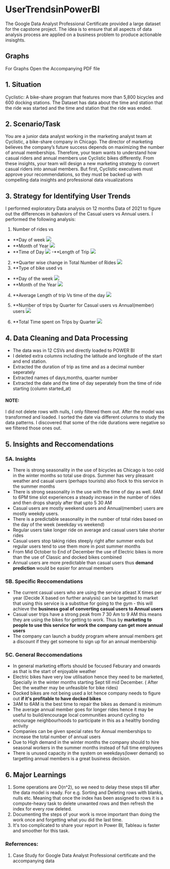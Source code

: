 # UserTrendsinPowerBI

The Google Data Analyst Professional Certificate provided a large dataset for the capstone project. The idea is to ensure that all aspects of data analysis process are applied on a business problem to produce actionable insisghts.

## Graphs
For Graphs Open the Accompanying PDF file

## 1. Situation
Cyclistic: A bike-share program that features more than 5,800 bicycles and 600 docking stations. The Dataset has data about the time and station that the ride was started and the time and station that the ride was ended. 
## 2. Scenario/Task
You are a junior data analyst working in the marketing analyst team at Cyclistic, a bike-share company in Chicago. The director
of marketing believes the company’s future success depends on maximizing the number of annual memberships. Therefore,
your team wants to understand how casual riders and annual members use Cyclistic bikes differently. From these insights,
your team will design a new marketing strategy to convert casual riders into annual members. But first, Cyclistic executives
must approve your recommendations, so they must be backed up with compelling data insights and professional data
visualizations

## 3. Strategy for Identifying User Trends
I performed exploratory Data analysis on 12 months Data of 2021 to figure out the differences in bahaviors of the Casual users vs Annual users.
I performed the following analysis:

1.  Number of rides vs
- **Day of week
 ![](1.png)
- **Month of Year
 ![](2.png)
- **Time of Day
 ![](8.png)
-**Length of Trip
 ![](6.png)
2. **Quarter wise change in Total Number of Rides
 ![](6.png)
3. **Type of bike used vs
- **Day of the week
 ![](7.png)
- **Month of the Year
 ![](7.png)
4. **Average Length of trip Vs time of the day
 ![](9.png)

5. **Number of trips by Quarter for Casual users vs Annual(member) users 
![](5.png)
6. **Total Time spent on Trips by Quarter
![](10.png)

## 4. Data Cleaning and Data Processing

- The data was in 12 CSVs and directly loaded to POWER BI
- I deleted extra columns including the latitude and longitude of the start and end station.
- Extracted the duration of trip as time and as a decimal number seperately
- Extracted names of days,months, quarter number
- Extracted the date and the time of day seperately from the time of ride starting (column started_at)

#### NOTE:
I did not delete rows with nulls, I only filtered them out. After the model was transformed and loaded. I sorted the date via different columns to study the data patterns. I discovered that some of the ride durations were negative so we filtered those ones out.

## 5. Insights and Reccomendations

### 5A. Insights
- There is strong seasonality in the use of bicycles as Chicago is too cold in the winter months so total use drops. Summer has very pleasant weather and casual users (perhaps tourists) also flock to this service in the summer months
- There is strong seasonality in the use with the time of day as well. 6AM to 6PM time slot experiences a steady increase in the number of rides and then drops sharply after that upto 5 30 AM
- Casual users are mostly weekend users and Annual(member) users are mostly weekdy users.
- There is a predictable seasonality in the number of total rides based on the day of the week (weekday vs weekend)
- Regular users take longer ride on average and casual users take shorter rides
- Casual users stop taking rides steeply right after summer ends but regular users tend to use them more in post summer months
- From Mid October to End of December the use of Electric bikes is more than the use of Classic and docked bikes combined
- Annual users are more predictable than casual users thus **demand prediction** would be easier for annual members




###  5B. Specific Reccomendations
- The current casual users who are using the service atleast X times per year (Decide X based on further analysis) can be targetted to market that using this service is a substitue for going to the gym -  this will achieve the **business goal of converting casual users to Annual users** 
- Casual user trips have a strong peak from 7 30 Am to 9 AM this means they are using the bikes for getting to work. Thus by **marketing to people to use this service for work the company can get more annual users** 
- The company can launch a buddy program where annual members get a discount if they get someone to sign up for an annual membership

### 5C. General Reccomendations
- In general marketing efforts should be focused Feburary and onwards as that is the start of enjoyable weather
- Electric bikes have very low utilisation hence they need to be marketed, Specially in the winter months starting Sept till mid December. ( After Dec the weather may be unfeasible for bike rides)
- Docked bikes are not being used a lot hence company needs to figure out **if it's profitable to have docked bikes**
- 3AM to 6AM is the best time to repair the bikes as demand is minimum
- The average annual member goes for longer rides hence it may be useful to build/encourage local communities around cycling to encourage neighbourhoods to participate in this as a healthy bonding activity
- Companies can be given special rates for Annual memberships to increase the total number of annual users
- Due to High demand in the winter months the company should to hire seasonal workers in the summer months instead of full time employees
- There is unused capacity in the system on weekdays(lower demand) so targetting annual members is a great business decision.

## 6. Major Learnings
1. Some operations are O(n^2), so we need to delay these steps till after the data model is ready. For e.g. Sorting and Deleting rows with blanks, nulls etc.  Meaning that once the index has been assigned to rows it is a compute-heavy task to delete unwanted rows and then refresh the index for every row deleted.
2. Documenting the steps of your work is mroe important than doing the work once and forgetting what you did the last time.
3. It's too complicated to share your report in Power BI, Tableau is faster and smoother for this task.


### Referrences: 
1. Case Study for Google Data Analyst Professional certificate and the accompanying data

